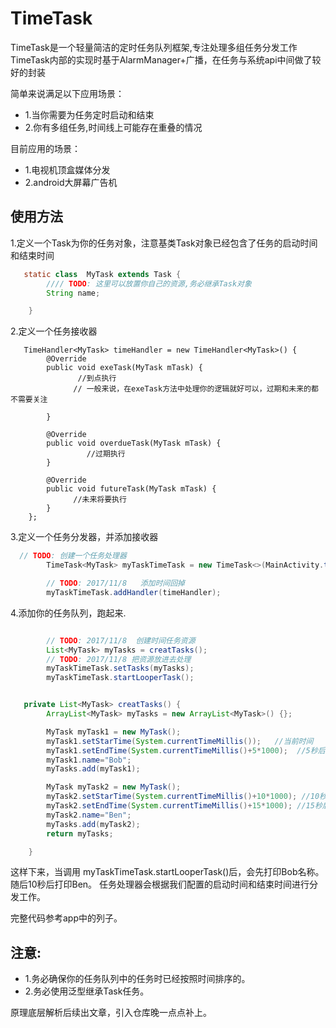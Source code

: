 # TimeTask
 TimeTask是一个轻量简洁的定时任务队列框架,专注处理多组任务分发工作
TimeTask内部的实现时基于AlarmManager+广播，在任务与系统api中间做了较好的封装

简单来说满足以下应用场景：
- 1.当你需要为任务定时启动和结束
- 2.你有多组任务,时间线上可能存在重叠的情况


目前应用的场景：
- 1.电视机顶盒媒体分发
- 2.android大屏幕广告机

## 使用方法

1.定义一个Task为你的任务对象，注意基类Task对象已经包含了任务的启动时间和结束时间

```java
   static class  MyTask extends Task {
        //// TODO: 这里可以放置你自己的资源,务必继承Task对象
        String name;

    }

```

2.定义一个任务接收器
```
   TimeHandler<MyTask> timeHandler = new TimeHandler<MyTask>() {
        @Override
        public void exeTask(MyTask mTask) {
               //到点执行
              // 一般来说，在exeTask方法中处理你的逻辑就好可以，过期和未来的都不需要关注 

        }

        @Override
        public void overdueTask(MyTask mTask) {
                 //过期执行
        }

        @Override
        public void futureTask(MyTask mTask) {
              //未来将要执行
        }
    };

```

3.定义一个任务分发器，并添加接收器
```java
  // TODO: 创建一个任务处理器
        TimeTask<MyTask> myTaskTimeTask = new TimeTask<>(MainActivity.this);

        // TODO: 2017/11/8   添加时间回掉
        myTaskTimeTask.addHandler(timeHandler);
```

4.添加你的任务队列，跑起来.
```java

        // TODO: 2017/11/8  创建时间任务资源
        List<MyTask> myTasks = creatTasks();
        // TODO: 2017/11/8 把资源放进去处理
        myTaskTimeTask.setTasks(myTasks);
        myTaskTimeTask.startLooperTask();

```

```java

   private List<MyTask> creatTasks() {
        ArrayList<MyTask> myTasks = new ArrayList<MyTask>() {};

        MyTask myTask1 = new MyTask();
        myTask1.setStarTime(System.currentTimeMillis());   //当前时间
        myTask1.setEndTime(System.currentTimeMillis()+5*1000);  //5秒后结束
        myTask1.name="Bob";
        myTasks.add(myTask1);

        MyTask myTask2 = new MyTask();
        myTask2.setStarTime(System.currentTimeMillis()+10*1000); //10秒开始
        myTask2.setEndTime(System.currentTimeMillis()+15*1000); //15秒后结束
        myTask2.name="Ben";
        myTasks.add(myTask2);
        return myTasks;

    }
```

这样下来，当调用 myTaskTimeTask.startLooperTask()后，会先打印Bob名称。
随后10秒后打印Ben。 任务处理器会根据我们配置的启动时间和结束时间进行分发工作。


完整代码参考app中的列子。

## 注意:

- 1.务必确保你的任务队列中的任务时已经按照时间排序的。
- 2.务必使用泛型继承Task任务。

原理底层解析后续出文章，引入仓库晚一点点补上。

